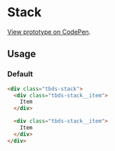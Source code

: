 # Stack

[View prototype on CodePen][codepen].

[codepen]: https://codepen.io/thoughtbot/pen/zXaMGb

## Usage

### Default

```html
<div class="tbds-stack">
  <div class="tbds-stack__item">
    Item
  </div>

  <div class="tbds-stack__item">
    Item
  </div>
</div>
```
